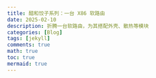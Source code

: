 ```yaml
---
title: 醋和饺子系列：一台 X86 软路由
date: 2025-02-10
description: 折腾一台软路由，为其搭配外壳、散热等模块
categories: [Blog]
tags: [jekyll]
comments: true
math: true
toc: true
mermaid: true
---
```



